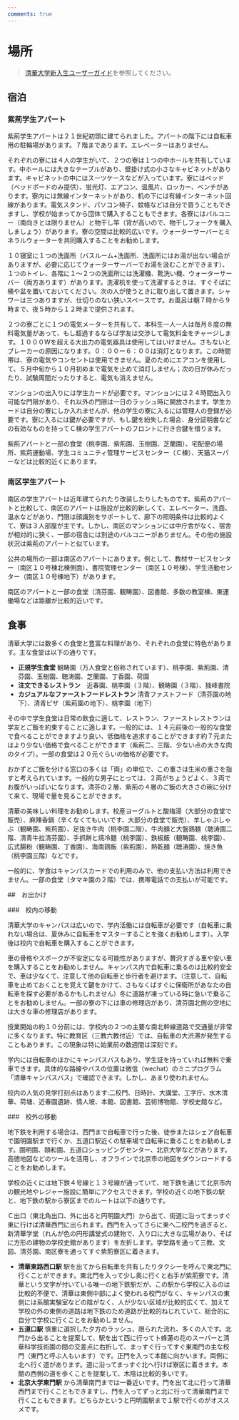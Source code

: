 ```yaml
---
comments: true
---
```


# 場所

> [清華大学新入生ユーザーガイド](https://zhuanlan.zhihu.com/p/538195389)を参照してください。

## 宿泊

### 紫荊学生アパート

紫荊学生アパートは２１世紀初頭に建てられました。アパートの階下には自転車用の駐輪場があります。７階まであります。エレベーターはありません。

それぞれの寮には４人の学生がいて、２つの寮は１つの中ホールを共有しています。中ホールには大きなテーブルがあり、壁掛け式の小さなキャビネットがあります。キャビネットの中にはスーツケースなどが入っています。寮にはベッド（ベッドボードのみ提供）、蛍光灯、エアコン、温風片、ロッカー、ベンチがあります。寮内には無線インターネットがあり、机の下には有線インターネット回線があります。電気スタンド、パソコン椅子、蚊帳などは自分で買うこともできますし、学校が始まってから団体で購入することもできます。各寮にはバルコニー（南向きとは限りません）と物干し竿（背が高いので、物干しフォークを購入しましょう）があります。寮の空間は比較的広いです。ウォーターサーバーとミネラルウォーターを共同購入することをお勧めします。

１０寝室に１つの洗面所（バスルーム+洗面所、洗面所にはお湯が出ない場合がありますが、必要に応じてウォーターサーバーでお湯を汲むことができます）、１つのトイレ、各階に１～２つの洗面所には洗濯機、靴洗い機、ウォーターサーバー（両方あります）があります。洗濯机を使って洗濯するときは、すぐそばに桶や盆を置いておいてください。次の人が使うときに取り出して置きます。シャワーは三つありますが、仕切りのない狭いスペースです。お風呂は朝７時から９時まで、夜５時から１２時まで提供されます。

２つの寮ごとに１つの電気メーターを共有して、本科生一人一人は毎月８度の無料電気量があって、もし超過するならば学友は交渉して電気料金をチャージします。１０００Wを超える大出力の電気器具は使用してはいけません。さもないとブレーカーの原因になります。０：００ー６：００は消灯となります。この時間帯は、寮の電気やコンセントは使用できません。夏のためにエアコンを使用して、５月中旬から１０月初めまで電気を止めて消灯しません；次の日が休みだったり、試験周間だったりすると、電気も消えません。

マンションの出入りには学生カードが必要です。マンションには２４時間出入り可能な門限があり、それ以外の門限は一日のラッシュ時に開放されます。学生カードは自分の寮にしか入れませんが、他の学生の寮に入るには管理人の登録が必要です。寮に入るには鍵が必要ですが、もし鍵を紛失した場合、身分証明書などの有効なものを持ってＣ棟の学生アパートのフロントに行き合鍵を借ります。

紫荊アパートと一部の食堂（桃李園、紫荊園、玉樹園、芝蘭園）、宅配便の場所、紫荊運動場、学生コミュニティ管理サービスセンター（Ｃ棟）、天猫スーパーなどは比較的近くにあります。

### 南区学生アパート

南区の学生アパートは近年建てられたり改装したりしたものです。紫荊のアパートと比較して、南区のアパートは施設が比較的新しくて、エレベーター、洗面、温水などがあり、門限は顔識別をサポートして、廊下の照明条件は比較的よくて、寮は３人部屋が主です。しかし、南区のマンションには中庁舎がなく、宿舎が相対的に狭く、一部の宿舎には別途のバルコニーがありません。その他の施設状況は紫荊のアパートと似ています。

公共の場所の一部は南区のアパートにあります。例として、教材サービスセンター（南区１０号棟北棟側面）、書院管理センター（南区１０号棟）、学生活動センター（南区１０号棟地下）があります。

南区のアパートと一部の食堂（清芬園、観畴園）、図書館、多数の教室棟、東運働場などは距離が比較的近いです。

## 食事

清華大学には数多くの食堂と豊富な料理があり、それぞれの食堂に特色があります。主な食堂は以下の通りです。

- **正規学生食堂** 観畴園（万人食堂と俗称されています）、桃李園、紫荊園、清芬園、玉樹園、聴涛園、芝蘭園、丁香園、荷園
- **注文できるレストラン**　近春園、桃李園（３階）、観畴園（３階）、独峰書院
- **カジュアルなファーストフードレストラン** 清青ファストフード（清芬園の地下）、清青ピザ（紫荊園の地下）、桃李園（地下）

その中で学生食堂は日常の飲食に適して、レストラン、ファーストレストランは学友とご飯を約束することに適します。一般的には、１４元前後の一般的な食堂で食べることができますより良い、低価格を追求することができます約７元またはより少ない価格で食べることができます（紫荊二、三階、少ない点の大きな肉のタイプ）。一部の食堂は２０元ぐらいの価格が必要です。

おかずとご飯を分ける窓口の多くは「両」の単位で、この重さは生米の重さを指すと考えられています。一般的な男子にとっては、２両がちょうどよく、３両でお腹がいっぱいになります。清芬の２層、紫荊の４層のご飯の大きさの碗に分けて来て、現場で量を見ることができます。

清華の美味しい料理をお勧めします。校産ヨーグルトと酸梅湯（大部分の食堂で販売）、麻辣香鍋（辛くなくてもいいです、大部分の食堂で販売）、羊しゃぶしゃぶ（観畴園、紫荊園）、足抜き牛肉（桃李園二階）、牛肉麺と大盤鶏麺（聴涛園二階、清青牛拉清芬園）、手抓餅と焼冷麺（桃李園）、鉄板飯（観畴園、桃李園）、広式腸粉（観畴園、丁香園）、海南鶏飯（紫荊園）、熱乾麺（聴涛園）、焼き魚（桃李園三階）などです。

一般的に、学食はキャンパスカードでの利用のみで、他の支払い方法は利用できません。一部の食堂（タマキ園の２階）では、携帯電話での支払いが可能です。

##　お出かけ

###　校内の移動

清華大学のキャンパスは広いので、学内活働には自転車が必要です（自転車に乗れない場合は、夏休みに自転車をマスターすることを強くお勧めします）。入学後は校内で自転車を購入することができます。

車の骨格やスポークが不安定になる可能性がありますが、贅沢すぎる車や安い車を購入することをお勧めしません。キャンパス内で自転車に乗るのは比較的安全で、車は少なくて、注意して他の自転車と歩行者を避けます。（注意して、自転車を止めておくことを覚えて鍵をかけて、さもなくばすぐに保衛所があなたの自転車を探す必要があるかもしれません）冬に道路が凍っている時に急いで乗ることをお勧めしません。一部の寮の下には車の修理店があり、清芬園北側の空地には大きな車の修理店があります。

授業開始の約１０分前には、学校内の２つの主要な南北幹線道路で交通量が非常に多くなります。特に教育区（三教六教付近）では、自転車の大渋滞が発生することもあります。この現象は特に始業前の数週間は深刻です。

学内には自転車のほかにキャンパスバスもあり、学生証を持っていれば無料で乗車できます。具体的な路線やバスの位置は微信（wechat）のミニプログラム「清華キャンパスバス」で確認できます。しかし、あまり使われません。

校内の人気の見学打刻点はあります:二校門、日時計、大講堂、工字庁、水木清華、荷塘、近春園遺跡、情人坡、本館、図書館、芸術博物館、学校史館など。

###　校外の移動

地下鉄を利用する場合は、西門まで自転車で行った後、徒歩またはシェア自転車で園明園駅まで行くか、五道口駅近くの駐車場で自転車に乗ることをお勧めします。園明園、頤和園、五道口ショッピングセンター、北京大学などがあります。高徳地図などのツールを活用し、オフラインで北京市の地図をダウンロードすることをお勧めします。

学校の近くには地下鉄４号線と１３号線が通っていて、地下鉄を通じて北京市内の観光地やレジャー施設に簡単にアクセスできます。学校の近くの地下鉄の駅と、地下鉄の駅から寮区までのルートは以下の通りです。

Ｃ出口（東北角出口、外に出ると円明園大門）から出て、街道に沿ってまっすぐ東に行けば清華西門に出られます。西門を入ってさらに東へ二校門を過ぎると、新清華学堂（れんが色の円形講堂式の建物で、入り口に大きな広場があり、そばに方形の建物の学校史館があります）を左折します。学堂路を通って三教、文図、清芬園、南区寮を通ってすぐ紫荊寮区に着きます。

- **清華東路西口駅** 駅を出てから自転車を共有したりタクシーを呼んで東北門に行くことができます。東北門を入って少し奥に行くと右手が紫荊寮です。清華という文字が付いている唯一の地下鉄駅だが、この駅から学校に入るのは比較的不便で、清華は東側中部によく使われる校門がなく、キャンパスの東側には系館実験室などの陰がなく、人が少ない区域が比較的広くて、加えて学校の外の東側の道路は地下鉄のため道路が比較的ねじれていて、総合的に自分で学校に行くことをお勧めしません。
- **五道口駅** 慎重に選択した夕方のラッシュ、限られた流れ、多くの人です。北門から出ることを提案して、駅を出て西に行って卜蜂蓮の花のスーパーと清華科学技術園の間の交差点に右折して、まっすぐ行ってすぐ東南門の主な校門（東門と呼ぶ人もいます）です。正門を入って本館に向かいます。両側に北へ行く道があります。道に沿ってまっすぐ北へ行けば寮区に着きます。本館の西側の道を歩くことを提案して、木陰は比較的多いです。
- **北京大学東門駅** から清華南門までは一番近いです。門を出て北に行って清華西門まで行くこともできますし、門を入ってずっと北に行って清華南門まで行くこともできます。どちらかというと円明園駅まで１駅で行くのがオススメです。